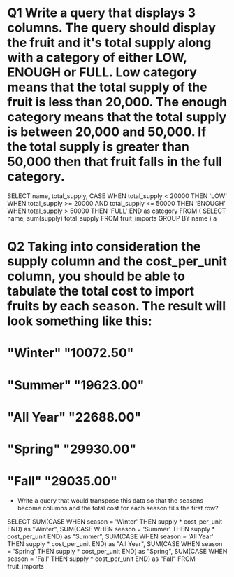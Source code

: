 # Q1 Write a query that displays 3 columns. The query should display the fruit and it's total supply along with a category of either LOW, ENOUGH or FULL. Low category means that the total supply of the fruit is less than 20,000.  The enough category means that the total supply is between 20,000 and 50,000. If the total supply is greater than 50,000 then that fruit falls in the full category. 

SELECT name, total_supply,
CASE WHEN total_supply < 20000 THEN 'LOW'
           WHEN total_supply >= 20000 AND total_supply <= 50000 THEN 'ENOUGH'
           WHEN total_supply > 50000 THEN 'FULL'
END as category
FROM (
SELECT name, sum(supply) total_supply
FROM fruit_imports
GROUP BY name
    ) a

# Q2 Taking into consideration the supply column and the cost_per_unit column, you should be able to tabulate the total cost to import fruits by each season. The result will look something like this:
# "Winter" "10072.50"
# "Summer" "19623.00"
# "All Year" "22688.00"
# "Spring" "29930.00"
# "Fall" "29035.00"

* Write a query that would transpose this data so that the seasons become columns and the total cost for each season fills the first row?

SELECT SUM(CASE WHEN season = 'Winter' THEN supply * cost_per_unit END) as "Winter",
             SUM(CASE WHEN season = 'Summer' THEN supply * cost_per_unit END) as "Summer",
             SUM(CASE WHEN season = 'All Year' THEN supply * cost_per_unit END) as "All Year",
             SUM(CASE WHEN season = 'Spring' THEN supply * cost_per_unit END) as "Spring",
             SUM(CASE WHEN season = 'Fall' THEN supply * cost_per_unit END) as "Fall"
FROM fruit_imports
